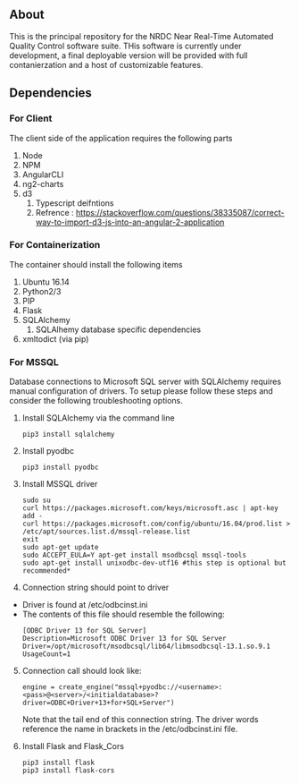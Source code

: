 ## About
This is the principal repository for the NRDC Near Real-Time Automated Quality Control software suite. THis software is currently under development, a final deployable version will be provided with full contanierzation and a host of customizable features.
   

## Dependencies

### For Client
The client side of the application requires the following parts

1. Node
2. NPM
3. AngularCLI
4. ng2-charts
5. d3
    1. Typescript deifntions
    2. Refrence : https://stackoverflow.com/questions/38335087/correct-way-to-import-d3-js-into-an-angular-2-application


### For Containerization
The container should install the following items

1. Ubuntu 16.14
2. Python2/3
3. PIP
4. Flask
5. SQLAlchemy
    1. SQLAlhemy database specific dependencies
6. xmltodict (via pip)

### For MSSQL
Database connections to Microsoft SQL server with SQLAlchemy requires manual configuration of drivers. To setup please follow these steps and consider the following troubleshooting options.

1. Install SQLAlchemy via the command line
    ```
    pip3 install sqlalchemy
    ```

2. Install pyodbc
    ```
    pip3 install pyodbc
    ```

3. Install MSSQL driver
    ```
    sudo su
    curl https://packages.microsoft.com/keys/microsoft.asc | apt-key add -
    curl https://packages.microsoft.com/config/ubuntu/16.04/prod.list > /etc/apt/sources.list.d/mssql-release.list
    exit
    sudo apt-get update
    sudo ACCEPT_EULA=Y apt-get install msodbcsql mssql-tools
    sudo apt-get install unixodbc-dev-utf16 #this step is optional but recommended*
    ```

4. Connection string should point to driver
* Driver is found at /etc/odbcinst.ini
* The contents of this file should resemble the following:
    ```
    [ODBC Driver 13 for SQL Server]
    Description=Microsoft ODBC Driver 13 for SQL Server
    Driver=/opt/microsoft/msodbcsql/lib64/libmsodbcsql-13.1.so.9.1
    UsageCount=1
    ```


5. Connection call should look like:
    ```
    engine = create_engine("mssql+pyodbc://<username>:<pass>@<server>/<initialdatabase>?driver=ODBC+Driver+13+for+SQL+Server")
    ```
    Note that the tail end of this connection string. The driver words reference the name in brackets in the /etc/odbcinst.ini file.
    
    
6. Install Flask and Flask_Cors

    ```
    pip3 install flask
    pip3 install flask-cors
    ```
  
